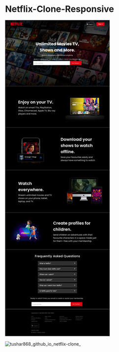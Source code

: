 
# Netflix-Clone-Responsive


<img title="a title" alt="Alt text" src="tushar868_github_io_netflix-clone_.png">


![tushar868_github_io_netflix-clone_](https://user-images.githubusercontent.com/65663535/223062962-f7ca4bef-49d1-4caf-8e03-42b0ba48760a.png)

